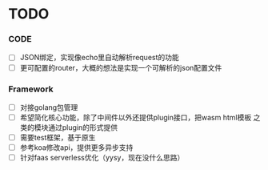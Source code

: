 # TODO

### CODE
- [ ] JSON绑定，实现像echo里自动解析request的功能
- [ ] 更可配置的router，大概的想法是实现一个可解析的json配置文件

### Framework
- [ ] 对接golang包管理
- [ ] 希望简化核心功能，除了中间件以外还提供plugin接口，把wasm html模板 之类的模块通过plugin的形式提供
- [ ] 需要test框架，基于原生
- [ ] 参考koa修改api，提供更多异步支持
- [ ] 针对faas serverless优化（yysy，现在没什么思路）
